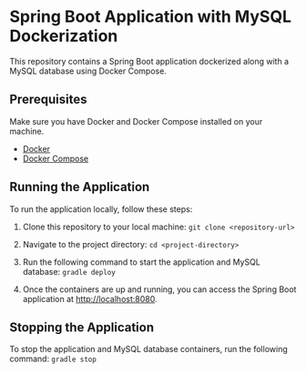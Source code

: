 # Spring Boot Application with MySQL Dockerization

This repository contains a Spring Boot application dockerized along with a MySQL database using Docker Compose.

## Prerequisites

Make sure you have Docker and Docker Compose installed on your machine.

- [Docker](https://docs.docker.com/get-docker/)
- [Docker Compose](https://docs.docker.com/compose/install/)

## Running the Application

To run the application locally, follow these steps:

1. Clone this repository to your local machine:
`git clone <repository-url>`

2. Navigate to the project directory:
`cd <project-directory>`

3. Run the following command to start the application and MySQL database:
`gradle deploy`

4. Once the containers are up and running, you can access the Spring Boot application at [http://localhost:8080](http://localhost:8080).

## Stopping the Application

To stop the application and MySQL database containers, run the following command:
`gradle stop`